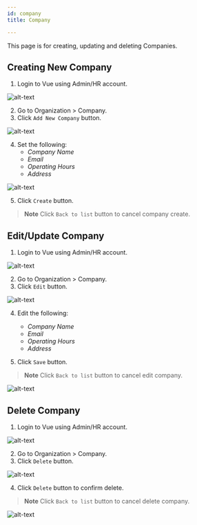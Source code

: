 ```yaml
---
id: company
title: Company

---
```

This page is for creating, updating and deleting Companies.

## Creating New Company

1. Login to Vue using  Admin/HR account.
 
 ![alt-text](assets/23.png)

2. Go to Organization > Company.
3. Click `Add New Company` button.

![alt-text](assets/company/1.png)  

4. Set the following:
    * _Company Name_
    * _Email_
    * _Operating Hours_
    * _Address_

![alt-text](assets/company/2.png)  

5. Click `Create` button.
> **Note** Click `Back to list` button to cancel company create.

## Edit/Update Company

1. Login to Vue using  Admin/HR account.
 
 ![alt-text](assets/23.png)

2. Go to Organization > Company.
3. Click `Edit` button.

![alt-text](assets/company/1.png)  

4. Edit the following: 
    * _Company Name_
    * _Email_
    * _Operating Hours_
    * _Address_

5. Click `Save` button.

> **Note** Click `Back to list` button to cancel edit company.

![alt-text](assets/company/3.png)  

## Delete Company

1. Login to Vue using  Admin/HR account.
 
 ![alt-text](assets/23.png)

2. Go to Organization > Company.
3. Click `Delete` button.

![alt-text](assets/company/1.png)  

4. Click `Delete` button to confirm delete.

> **Note** Click `Back to list` button to cancel delete company.

![alt-text](assets/company/4.png)  